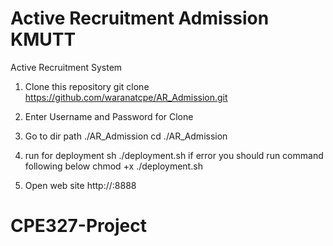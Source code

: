 # Active Recruitment Admission KMUTT
Active Recruitment System

1. Clone this repository
git clone https://github.com/waranatcpe/AR_Admission.git

2. Enter Username and Password for Clone
3. Go to dir path ./AR_Admission
cd ./AR_Admission

4. run for deployment
sh ./deployment.sh 
if error you should run command following below
chmod +x ./deployment.sh

5. Open web site 
http://<your-ip>:8888
# CPE327-Project
